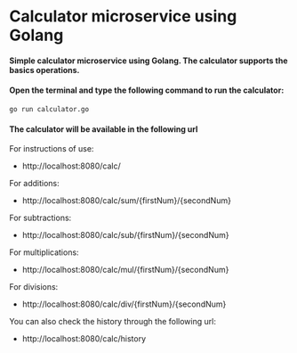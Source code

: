 # Calculator microservice using Golang

#### Simple calculator microservice using Golang. The calculator supports the basics operations.

#### Open the terminal and type the following command to run the calculator:

    go run calculator.go

#### The calculator will be available in the following url

For instructions of use:
- http://localhost:8080/calc/ 

For additions:
- http://localhost:8080/calc/sum/{firstNum}/{secondNum}

For subtractions: 
- http://localhost:8080/calc/sub/{firstNum}/{secondNum}

For multiplications:
- http://localhost:8080/calc/mul/{firstNum}/{secondNum}

For divisions: 
- http://localhost:8080/calc/div/{firstNum}/{secondNum}

You can also check the history through the following url:
- http://localhost:8080/calc/history